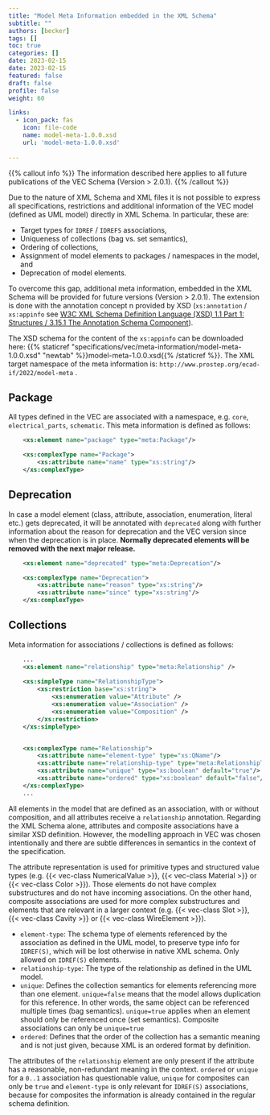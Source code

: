 ```yaml
---
title: "Model Meta Information embedded in the XML Schema"
subtitle: ""
authors: [becker]
tags: []
toc: true
categories: []
date: 2023-02-15
date: 2023-02-15
featured: false
draft: false
profile: false
weight: 60

links:
  - icon_pack: fas
    icon: file-code
    name: model-meta-1.0.0.xsd
    url: 'model-meta-1.0.0.xsd'
    
---
```


{{% callout info %}}
The information described here applies to all future publications of the VEC Schema (Version > 2.0.1).
{{% /callout %}}

Due to the nature of XML Schema and XML files it is not possible to express all specifications, restrictions and additional information of the VEC model (defined as UML model) directly in XML Schema. In particular, these are:

* Target types for `IDREF` / `IDREFS` associations,
* Uniqueness of collections (bag vs. set semantics),
* Ordering of collections,
* Assignment of model elements to packages / namespaces in the model, and
* Deprecation of model elements.

To overcome this gap, additional meta information, embedded in the XML Schema will be provided for future versions (Version > 2.0.1). The extension is done with the annotation concept n provided by XSD (`xs:annotation` / `xs:appinfo` see [W3C XML Schema Definition Language (XSD) 1.1 Part 1: Structures / 3.15.1 The Annotation Schema Component](https://www.w3.org/TR/xmlschema11-1/#Annotation_details)).

The XSD schema for the content of the `xs:appinfo` can be downloaded here: {{% staticref "specifications/vec/meta-information/model-meta-1.0.0.xsd" "newtab" %}}model-meta-1.0.0.xsd{{% /staticref %}}. The XML target namespace of the meta information is: `http://www.prostep.org/ecad-if/2022/model-meta` .

## Package

All types defined in the VEC are associated with a namespace, e.g. `core`, `electrical_parts`, `schematic`. This meta information is defined as follows:

```xml
    <xs:element name="package" type="meta:Package"/>

    <xs:complexType name="Package">
        <xs:attribute name="name" type="xs:string"/>
    </xs:complexType>        
```

## Deprecation

In case a model element (class, attribute, association, enumeration, literal  etc.) gets deprecated, it will be annotated with `deprecated` along with further information about the reason for deprecation and the VEC version since when the deprecation is in place. **Normally deprecated elements will be removed with the next major release.**

```xml
    <xs:element name="deprecated" type="meta:Deprecation"/>

    <xs:complexType name="Deprecation">
        <xs:attribute name="reason" type="xs:string"/>
        <xs:attribute name="since" type="xs:string"/>
    </xs:complexType>
```

## Collections

Meta information for associations / collections is defined as follows:

```xml
    ...
    <xs:element name="relationship" type="meta:Relationship" />
    
    <xs:simpleType name="RelationshipType">
        <xs:restriction base="xs:string">
            <xs:enumeration value="Attribute" />
            <xs:enumeration value="Association" />
            <xs:enumeration value="Composition" />
        </xs:restriction>
    </xs:simpleType>


    <xs:complexType name="Relationship">
        <xs:attribute name="element-type" type="xs:QName"/>
        <xs:attribute name="relationship-type" type="meta:RelationshipType" use="required"/>
        <xs:attribute name="unique" type="xs:boolean" default="true"/>
        <xs:attribute name="ordered" type="xs:boolean" default="false"/>
    </xs:complexType>
    ...
```
All elements in the model that are defined as an association, with or without composition, and all attributes receive a `relationship` annotation. Regarding the XML Schema alone, attributes and composite associations have a similar XSD definition. However, the modelling approach in VEC was chosen intentionally and there are subtle differences in semantics in the context of the specification. 

The attribute representation is used for primitive types and structured value types (e.g. {{< vec-class NumericalValue >}}, {{< vec-class Material >}} or {{< vec-class Color >}}). Those elements do not have complex substructures and do not have incoming associations. On the other hand, composite associations are used for more complex substructures and elements that are relevant in a larger context (e.g. {{< vec-class Slot >}}, {{< vec-class Cavity >}} or {{< vec-class WireElement >}}).

* `element-type`: The schema type of elements referenced by the association as defined in the UML model, to preserve type info for `IDREF(S)`, which will be lost otherwise in native XML schema. Only allowed on `IDREF(S)` elements.
*  `relationship-type`: The type of the relationship as defined in the UML model. 
* `unique`: Defines the collection semantics for elements referencing more than one element. `unique=false` means that the model allows duplication for this reference. In other words, the same object can be referenced multiple times (bag semantics). `unique=true` applies when an element should only be referenced once (set semantics). Composite associations can only be `unique=true`
* `ordered`: Defines that the order of the collection has a semantic meaning and is not just given, because XML is an ordered format by definition.

The attributes of the `relationship` element are only present if the attribute has a reasonable, non-redundant meaning in the context. `ordered` or `unique` for a `0..1` association has questionable value, `unique` for composites can only be `true` and `element-type` is only relevant for `IDREF(S)` associations, because for composites the information is already contained in the regular schema definition.


